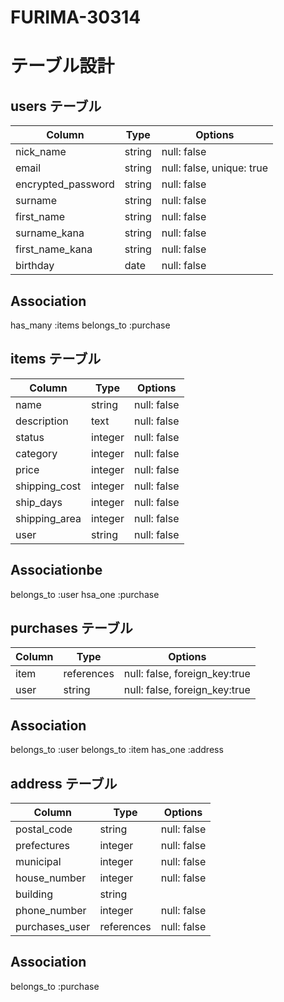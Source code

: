 # FURIMA-30314


# テーブル設計


##  users テーブル



| Column              | Type   | Options                             |
| ------------------- | ------ | ----------------------------------- |
| nick_name           | string | null: false                         | 
| email               | string | null: false, unique: true           | 
| encrypted_password  | string | null: false                         | 
| surname             | string | null: false                         |
| first_name          | string | null: false                         |
| surname_kana        | string | null: false                         |
| first_name_kana     | string | null: false                         | 
| birthday            | date   | null: false                         |


##  Association


has_many :items
belongs_to :purchase


##  items テーブル


| Column            | Type       | Options                        |
| ----------------- | ---------- | ------------------------------ |
| name              | string     | null: false                    | 
| description       | text       | null: false                    |
| status            | integer    | null: false                    |
| category          | integer    | null: false                    | 
| price             | integer    | null: false                    | 
| shipping_cost     | integer    | null: false                    |
| ship_days         | integer    | null: false                    |
| shipping_area     | integer    | null: false                    |
| user              | string     | null: false                    |


##  Associationbe

belongs_to :user
hsa_one    :purchase


##  purchases  テーブル


| Column          | Type        | Options                        |
| --------------- | ----------- | ------------------------------ |
| item            | references  | null: false, foreign_key:true  |
| user            | string      | null: false, foreign_key:true  | 


##  Association

belongs_to :user
belongs_to :item
has_one :address


##  address テーブル


| Column          | Type        | Options                        |
| --------------- | ----------- | ------------------------------ |
| postal_code     | string      | null: false                    | 
| prefectures     | integer     | null: false                    | 
| municipal       | integer     | null: false                    | 
| house_number    | integer     | null: false                    | 
| building        | string      |                                |
| phone_number    | integer     | null: false                    |
| purchases_user  | references  | null: false                    |

##  Association

belongs_to :purchase



